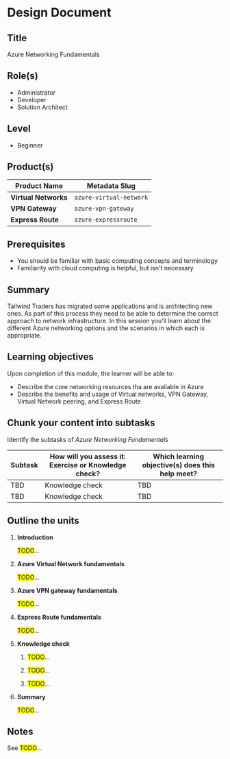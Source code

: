 # Design Document

## Title

Azure Networking Fundamentals

## Role(s)

- Administrator
- Developer
- Solution Architect

## Level

- Beginner

## Product(s)

| Product Name | Metadata Slug |
| --- | --- |
| **Virtual Networks** | `azure-virtual-network` |
| **VPN Gateway** | `azure-vpn-gateway` |
| **Express Route** | `azure-expressroute` |

## Prerequisites

- You should be familiar with basic computing concepts and terminology
- Familiarity with cloud computing is helpful, but isn't necessary

## Summary

Tailwind Traders has migrated some applications and is architecting new ones. As part of this process they need to be able to determine the correct approach to network infrastructure. In this session you'll learn about the different Azure networking options and the scenarios in which each is appropriate.

## Learning objectives

Upon completion of this module, the learner will be able to:

- Describe the core networking resources tha are available in Azure
- Describe the benefits and usage of Virtual networks, VPN Gateway, Virtual Network peering, and Express Route

## Chunk your content into subtasks

Identify the subtasks of *Azure Networking Fundamentals*

| Subtask | How will you assess it: **Exercise or Knowledge check**? | Which learning objective(s) does this help meet?
| --- | --- | --- |
| TBD | Knowledge check | TBD |
| TBD | Knowledge check | TBD |

## Outline the units

1. **Introduction**

    <span style="background:yellow">TODO</span>...

1. **Azure Virtual Network fundamentals**

    <span style="background:yellow">TODO</span>...

1. **Azure VPN gateway fundamentals**

    <span style="background:yellow">TODO</span>...

1. **Express Route fundamentals**

    <span style="background:yellow">TODO</span>...

1. **Knowledge check**

    1. <span style="background:yellow">TODO</span>...

    1. <span style="background:yellow">TODO</span>...

    1. <span style="background:yellow">TODO</span>...

1. **Summary**

    <span style="background:yellow">TODO</span>...
    
## Notes

See <span style="background:yellow">TODO</span>...
